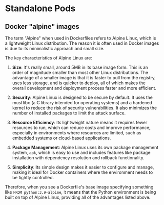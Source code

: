 # Standalone Pods

## Docker "alpine" images
The term "Alpine" when used in Dockerfiles refers to Alpine Linux, which is a lightweight Linux distribution. The reason it is often used in Docker images is due to its minimalistic approach and small size. 

The key characteristics of Alpine Linux are:

1. **Size**: It's really small, around 5MB in its base image form. This is an order of magnitude smaller than most other Linux distributions. The advantage of a smaller image is that it is faster to pull from the registry, uses less storage, and is quicker to deploy, all of which makes the overall development and deployment process faster and more efficient.

2. **Security**: Alpine Linux is designed to be secure by default. It uses the musl libc (a C library intended for operating systems) and a hardened kernel to reduce the risk of security vulnerabilities. It also minimizes the number of installed packages to limit the attack surface.

3. **Resource Efficiency**: Its lightweight nature means it requires fewer resources to run, which can reduce costs and improve performance, especially in environments where resources are limited, such as embedded systems or cloud-based applications.

4. **Package Management**: Alpine Linux uses its own package management system, `apk`, which is easy to use and includes features like package installation with dependency resolution and rollback functionality.

5. **Simplicity**: Its simple design makes it easier to configure and manage, making it ideal for Docker containers where the environment needs to be tightly controlled.

Therefore, when you see a Dockerfile's base image specifying something like `FROM python:3.9-alpine`, it means that the Python environment is being built on top of Alpine Linux, providing all of the advantages listed above.